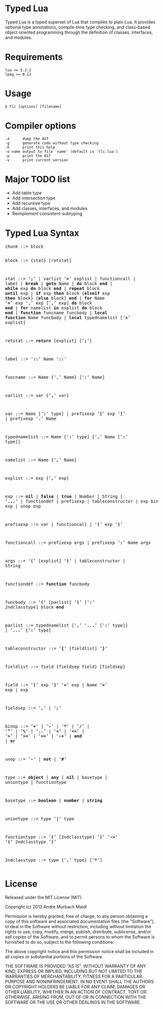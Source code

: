 # Typed Lua

Typed Lua is a typed superset of Lua that compiles to plain Lua.
It provides optional type annotations, compile-time type checking, and
class-based object oriented programming through the definition of classes,
interfaces, and modules.

# Requirements

    lua >= 5.2.2
    lpeg >= 0.12

# Usage


    $ tlc [options] [filename]

# Compiler options

    -d	    dump the AST
    -g	    generate code without type checking
    -h	    print this help
    -o name output to file 'name' (default is 'tlc.lua')
    -p	    print the AST
    -v	    print current version

# Major TODO list

* Add table type
* Add intersection type
* Add recursive type
* Add classes, interfaces, and modules
* Reimplement consistent-subtyping

# Typed Lua Syntax
<p>
<pre>
chunk ::= block

block ::= {stat} [retstat]

stat ::= &lsquo;<b>;</b>&rsquo; |
         varlist &lsquo;<b>=</b>&rsquo; explist |
         functioncall |
         label |
         <b>break</b> |
         <b>goto</b> Name |
         <b>do</b> block <b>end</b> |
         <b>while</b> exp <b>do</b> block <b>end</b> |
         <b>repeat</b> block <b>until</b> exp |
         <b>if</b> exp <b>then</b> block {<b>elseif</b> exp <b>then</b> block} [<b>else</b> block] <b>end</b> |
         <b>for</b> Name &lsquo;<b>=</b>&rsquo; exp &lsquo;<b>,</b>&rsquo; exp [&lsquo;<b>,</b>&rsquo; exp] <b>do</b> block <b>end</b> |
         <b>for</b> namelist <b>in</b> explist <b>do</b> block <b>end</b> |
         <b>function</b> funcname funcbody |
         <b>local</b> <b>function</b> Name funcbody |
         <b>local</b> typednamelist [&lsquo;<b>=</b>&rsquo; explist]

retstat ::= <b>return</b> [explist] [&lsquo;<b>;</b>&rsquo;]

label ::= &lsquo;<b>::</b>&rsquo; Name &lsquo;<b>::</b>&rsquo;

funcname ::= Name {&lsquo;<b>.</b>&rsquo; Name} [&lsquo;<b>:</b>&rsquo; Name]

varlist ::= var {&lsquo;<b>,</b>&rsquo; var}

var ::=  Name [&lsquo;<b>:</b>&rsquo; type] | prefixexp &lsquo;<b>[</b>&rsquo; exp &lsquo;<b>]</b>&rsquo; | prefixexp &lsquo;<b>.</b>&rsquo; Name

typednamelist ::= Name [&lsquo;<b>:</b>&rsquo; type] {&lsquo;<b>,</b>&rsquo; Name [&lsquo;<b>:</b>&rsquo; type]}

namelist ::= Name {&lsquo;<b>,</b>&rsquo; Name}

explist ::= exp {&lsquo;<b>,</b>&rsquo; exp}

exp ::=  <b>nil</b> | <b>false</b> | <b>true</b> | Number | String | &lsquo;<b>...</b>&rsquo; | functiondef |
         prefixexp | tableconstructor | exp binop exp | unop exp

prefixexp ::= var | functioncall | &lsquo;<b>(</b>&rsquo; exp &lsquo;<b>)</b>&rsquo;

functioncall ::=  prefixexp args | prefixexp &lsquo;<b>:</b>&rsquo; Name args

args ::=  &lsquo;<b>(</b>&rsquo; [explist] &lsquo;<b>)</b>&rsquo; | tableconstructor | String

functiondef ::= <b>function</b> funcbody

funcbody ::= &lsquo;<b>(</b>&rsquo; [parlist] &lsquo;<b>)</b>&rsquo; [&lsquo;<b>:</b>&rsquo; 2ndclasstype] block <b>end</b>

parlist ::= typednamelist [&lsquo;<b>,</b>&rsquo; &lsquo;<b>...</b>&rsquo; [&lsquo;<b>:</b>&rsquo; type]] | &lsquo;<b>...</b>&rsquo; [&lsquo;<b>:</b>&rsquo; type]

tableconstructor ::= &lsquo;<b>{</b>&rsquo; [fieldlist] &lsquo;<b>}</b>&rsquo;

fieldlist ::= field {fieldsep field} [fieldsep]

field ::= &lsquo;<b>[</b>&rsquo; exp &lsquo;<b>]</b>&rsquo; &lsquo;<b>=</b>&rsquo; exp | Name &lsquo;<b>=</b>&rsquo; exp | exp

fieldsep ::= &lsquo;<b>,</b>&rsquo; | &lsquo;<b>;</b>&rsquo;

binop ::= &lsquo;<b>+</b>&rsquo; | &lsquo;<b>-</b>&rsquo; | &lsquo;<b>*</b>&rsquo; | &lsquo;<b>/</b>&rsquo; | &lsquo;<b>^</b>&rsquo; | &lsquo;<b>%</b>&rsquo; | &lsquo;<b>..</b>&rsquo; |
          &lsquo;<b>&lt;</b>&rsquo; | &lsquo;<b>&lt;=</b>&rsquo; | &lsquo;<b>&gt;</b>&rsquo; | &lsquo;<b>&gt;=</b>&rsquo; | &lsquo;<b>==</b>&rsquo; | &lsquo;<b>~=</b>&rsquo; |
          <b>and</b> | <b>or</b>

unop ::= &lsquo;<b>-</b>&rsquo; | <b>not</b> | &lsquo;<b>#</b>&rsquo;

type ::= <b>object</b> | <b>any</b> | <b>nil</b> | basetype | uniontype | functiontype

basetype ::= <b>boolean</b> | <b>number</b> | <b>string</b>

uniontype ::= type &lsquo;<b>|</b>&rsquo; type

functiontype ::= &lsquo;<b>(</b>&rsquo; [2ndclasstype] &lsquo;<b>)</b>&rsquo; &lsquo;<b>-&gt;</b>&rsquo; &lsquo;<b>(</b>&rsquo; 2ndclasstype &lsquo;<b>)</b>&rsquo;

2ndclasstype ::= type {&lsquo;<b>,</b>&rsquo; type} [&lsquo;<b>*</b>&rsquo;]
</pre>
<p>


# License

Released under the MIT License (MIT)

Copyright (c) 2013 Andre Murbach Maidl

Permission is hereby granted, free of charge, to any person obtaining a copy of
this software and associated documentation files (the "Software"), to deal in
the Software without restriction, including without limitation the rights to
use, copy, modify, merge, publish, distribute, sublicense, and/or sell copies of
the Software, and to permit persons to whom the Software is furnished to do so,
subject to the following conditions:

The above copyright notice and this permission notice shall be included in all
copies or substantial portions of the Software.

THE SOFTWARE IS PROVIDED "AS IS", WITHOUT WARRANTY OF ANY KIND, EXPRESS OR
IMPLIED, INCLUDING BUT NOT LIMITED TO THE WARRANTIES OF MERCHANTABILITY, FITNESS
FOR A PARTICULAR PURPOSE AND NONINFRINGEMENT. IN NO EVENT SHALL THE AUTHORS OR
COPYRIGHT HOLDERS BE LIABLE FOR ANY CLAIM, DAMAGES OR OTHER LIABILITY, WHETHER
IN AN ACTION OF CONTRACT, TORT OR OTHERWISE, ARISING FROM, OUT OF OR IN
CONNECTION WITH THE SOFTWARE OR THE USE OR OTHER DEALINGS IN THE SOFTWARE.
